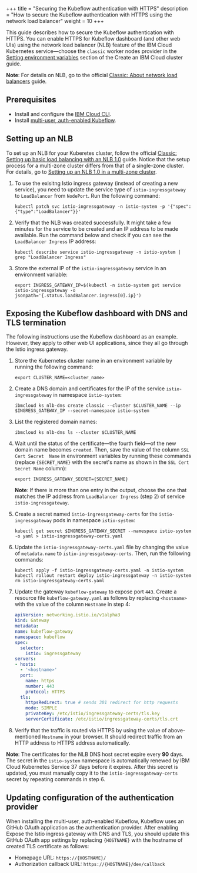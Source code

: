 +++
title = "Securing the Kubeflow authentication with HTTPS"
description = "How to secure the Kubeflow authentication with HTTPS using the network load balancer"
weight = 10
+++

This guide describes how to secure the Kubeflow authentication with HTTPS.
You can enable HTTPS for Kubeflow dashboard (and other web UIs) using the 
network load balancer (NLB) feature of the IBM Cloud Kubernetes service—choose 
the `classic` worker nodes provider in the 
[Setting environment variables](../../create-cluster#setting-environment-variables) 
section of the Create an IBM Cloud cluster guide.

**Note**: For details on NLB, go to the official
[Classic: About network load balancers](https://cloud.ibm.com/docs/containers?topic=containers-loadbalancer-about) 
guide.

## Prerequisites

* Install and configure the 
[IBM Cloud CLI](https://cloud.ibm.com/docs/cli?topic=cli-getting-started).
* Install 
[multi-user, auth-enabled Kubeflow](../install-kubeflow/#multi-user-auth-enabled).

## Setting up an NLB

To set up an NLB for your Kuberetes cluster, follow the official 
[Classic: Setting up basic load balancing with an NLB 1.0](https://cloud.ibm.com/docs/containers?topic=containers-loadbalancer) 
guide. Notice that the setup process for a multi-zone cluster differs from that 
of a single-zone cluster. For details, go to 
[Setting up an NLB 1.0 in a multi-zone cluster](https://cloud.ibm.com/docs/containers?topic=containers-loadbalancer#multi_zone_config).

1. To use the exisitng Istio ingress gateway (instead of creating a new 
service), you need to update the service type of `istio-ingressgateway` to 
`LoadBalancer` from `NodePort`. Run the following command:

    ```shell
    kubectl patch svc istio-ingressgateway -n istio-system -p '{"spec":{"type":"LoadBalancer"}}'
    ```

2. Verify that the NLB was created successfully. It might take a few minutes for 
the service to be created and an IP address to be made available. Run the 
command below and check if you can see the `LoadBalancer Ingress` IP address:

    ```shell
    kubectl describe service istio-ingressgateway -n istio-system | grep "LoadBalancer Ingress"
    ```

3. Store the external IP of the `istio-ingressgateway` service in an environment 
variable:

    ```shell
    export INGRESS_GATEWAY_IP=$(kubectl -n istio-system get service istio-ingressgateway -o jsonpath='{.status.loadBalancer.ingress[0].ip}')
    ```

## Exposing the Kubeflow dashboard with DNS and TLS termination

The following instructions use the Kubeflow dashboard as an example. However, 
they apply to other web UI applications, since they all go through the Istio 
ingress gateway.

1. Store the Kubernetes cluster name in an environment variable by running the 
following command:

   ```shell
   export CLUSTER_NAME=<cluster_name>
   ```

2. Create a DNS domain and certificates for the IP of the service 
`istio-ingressgateway` in namespace `istio-system`:

    ```shell
    ibmcloud ks nlb-dns create classic --cluster $CLUSTER_NAME --ip $INGRESS_GATEWAY_IP --secret-namespace istio-system
    ```

3. List the registered domain names:

    ```shell
    ibmcloud ks nlb-dns ls --cluster $CLUSTER_NAME
    ```

4. Wait until the status of the certificate—the fourth field—of the new domain 
name becomes `created`. Then, save the value of the column `SSL Cert Secret 
Name` in environment variables by running these commands (replace 
`{SECRET_NAME}` with the secret's name as shown in the `SSL Cert Secret Name` 
column):

    ```shell
    export INGRESS_GATEWAY_SECRET={SECRET_NAME}
    ```

    **Note**: If there is more than one entry in the output, choose the one 
    that matches the IP address from `LoadBalancer Ingress` (step 2) of service 
    `istio-ingressgateway`.

5. Create a secret named `istio-ingressgateway-certs` for the 
`istio-ingressgateway` pods in namespace `istio-system`:

    ```shell
    kubectl get secret $INGRESS_GATEWAY_SECRET --namespace istio-system -o yaml > istio-ingressgateway-certs.yaml
    ```

6. Update the `istio-ingressgateway-certs.yaml` file by changing the value of 
`metadata.name` to `istio-ingressgateway-certs`. Then, run the following 
commands:

    ```shell
    kubectl apply -f istio-ingressgateway-certs.yaml -n istio-system
    kubectl rollout restart deploy istio-ingressgateway -n istio-system
    rm istio-ingressgateway-certs.yaml
    ```

7. Update the gateway `kubeflow-gateway` to expose port `443`. Create a resource 
file `kubeflow-gateway.yaml` as follows by replacing `<hostname>` with the value 
of the column `Hostname` in step 4:

    ```YAML
    apiVersion: networking.istio.io/v1alpha3
    kind: Gateway
    metadata:
    name: kubeflow-gateway
    namespace: kubeflow
    spec:
      selector:
        istio: ingressgateway
    servers:
    - hosts:
      - '<hostname>'
      port:
        name: https
        number: 443
        protocol: HTTPS
      tls:
        httpsRedirect: true # sends 301 redirect for http requests
        mode: SIMPLE
        privateKey: /etc/istio/ingressgateway-certs/tls.key
        serverCertificate: /etc/istio/ingressgateway-certs/tls.crt
    ```

8. Verify that the traffic is routed via HTTPS by using the value of 
above-mentioned `Hostname` in your browser. It should redirect traffic from an 
HTTP address to HTTPS address automatically.

**Note**: The certificates for the NLB DNS host secret expire every **90** days. 
The secret in the `istio-system` namespace is automatically renewed by IBM Cloud 
Kubernetes Service 37 days before it expires. After this secret is updated, you 
must manually copy it to the `istio-ingressgateway-certs` secret by repeating 
commands in step 6.

## Updating configuration of the authentication provider

When installing the multi-user, auth-enabled Kubeflow, Kubeflow uses an GitHub 
OAuth application as the authentication provider. After enabling Expose the 
Istio ingress gateway with DNS and TLS, you should update this GitHub OAuth app 
settings by replacing `{HOSTNAME}` with the hostname of created TLS certificate 
as follows:

* Homepage URL: `https://{HOSTNAME}/`
* Authorization callback URL: `https://{HOSTNAME}/dex/callback`
